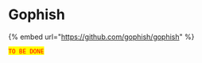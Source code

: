# Gophish

{% embed url="https://github.com/gophish/gophish" %}

<mark style="color:red;">`TO BE DONE`</mark>
